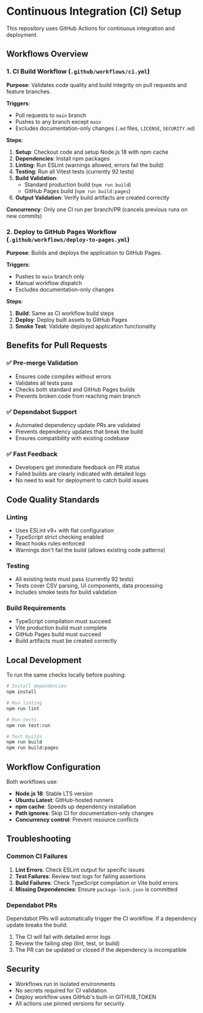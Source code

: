 # Continuous Integration (CI) Setup

This repository uses GitHub Actions for continuous integration and deployment.

## Workflows Overview

### 1. CI Build Workflow (`.github/workflows/ci.yml`)

**Purpose**: Validates code quality and build integrity on pull requests and feature branches.

**Triggers**:
- Pull requests to `main` branch
- Pushes to any branch except `main`
- Excludes documentation-only changes (`.md` files, `LICENSE`, `SECURITY.md`)

**Steps**:
1. **Setup**: Checkout code and setup Node.js 18 with npm cache
2. **Dependencies**: Install npm packages
3. **Linting**: Run ESLint (warnings allowed, errors fail the build)
4. **Testing**: Run all Vitest tests (currently 92 tests)
5. **Build Validation**: 
   - Standard production build (`npm run build`)
   - GitHub Pages build (`npm run build:pages`)
6. **Output Validation**: Verify build artifacts are created correctly

**Concurrency**: Only one CI run per branch/PR (cancels previous runs on new commits)

### 2. Deploy to GitHub Pages Workflow (`.github/workflows/deploy-to-pages.yml`)

**Purpose**: Builds and deploys the application to GitHub Pages.

**Triggers**:
- Pushes to `main` branch only
- Manual workflow dispatch
- Excludes documentation-only changes

**Steps**:
1. **Build**: Same as CI workflow build steps
2. **Deploy**: Deploy built assets to GitHub Pages
3. **Smoke Test**: Validate deployed application functionality

## Benefits for Pull Requests

### ✅ **Pre-merge Validation**
- Ensures code compiles without errors
- Validates all tests pass
- Checks both standard and GitHub Pages builds
- Prevents broken code from reaching main branch

### ✅ **Dependabot Support**
- Automated dependency update PRs are validated
- Prevents dependency updates that break the build
- Ensures compatibility with existing codebase

### ✅ **Fast Feedback**
- Developers get immediate feedback on PR status
- Failed builds are clearly indicated with detailed logs
- No need to wait for deployment to catch build issues

## Code Quality Standards

### Linting
- Uses ESLint v9+ with flat configuration
- TypeScript strict checking enabled
- React hooks rules enforced
- Warnings don't fail the build (allows existing code patterns)

### Testing
- All existing tests must pass (currently 92 tests)
- Tests cover CSV parsing, UI components, data processing
- Includes smoke tests for build validation

### Build Requirements
- TypeScript compilation must succeed
- Vite production build must complete
- GitHub Pages build must succeed
- Build artifacts must be created correctly

## Local Development

To run the same checks locally before pushing:

```bash
# Install dependencies
npm install

# Run linting
npm run lint

# Run tests
npm run test:run

# Test builds
npm run build
npm run build:pages
```

## Workflow Configuration

Both workflows use:
- **Node.js 18**: Stable LTS version
- **Ubuntu Latest**: GitHub-hosted runners
- **npm cache**: Speeds up dependency installation
- **Path ignores**: Skip CI for documentation-only changes
- **Concurrency control**: Prevent resource conflicts

## Troubleshooting

### Common CI Failures

1. **Lint Errors**: Check ESLint output for specific issues
2. **Test Failures**: Review test logs for failing assertions
3. **Build Failures**: Check TypeScript compilation or Vite build errors
4. **Missing Dependencies**: Ensure `package-lock.json` is committed

### Dependabot PRs

Dependabot PRs will automatically trigger the CI workflow. If a dependency update breaks the build:
1. The CI will fail with detailed error logs
2. Review the failing step (lint, test, or build)
3. The PR can be updated or closed if the dependency is incompatible

## Security

- Workflows run in isolated environments
- No secrets required for CI validation
- Deploy workflow uses GitHub's built-in GITHUB_TOKEN
- All actions use pinned versions for security